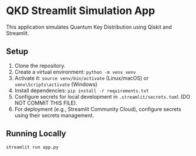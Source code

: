 # QKD Streamlit Simulation App

This application simulates Quantum Key Distribution using Qiskit and Streamlit.

## Setup
1. Clone the repository.
2. Create a virtual environment: `python -m venv venv`
3. Activate it: `source venv/bin/activate` (Linux/macOS) or `venv\Scripts\activate` (Windows)
4. Install dependencies: `pip install -r requirements.txt`
5. Configure secrets for local development in `.streamlit/secrets.toml` (DO NOT COMMIT THIS FILE).
6. For deployment (e.g., Streamlit Community Cloud), configure secrets using their secrets management.

## Running Locally
`streamlit run app.py`

